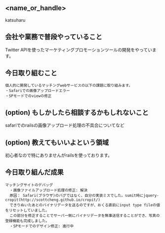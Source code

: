 ## <name_or_handle>
katsuharu
## 会社や業務で普段やっていること
Twitter APIを使ったマーケティングプロモーションツールの開発をやっています。
## 今日取り組むこと
```
個人的に開発しているマッチングwebサービスの以下の課題に取り組みます。
・Safariでの画像アップロードエラー
・SPモードでのviewの修正
```
## (option) もしかしたら相談するかもしれないこと
safariでのrailsの画像アップロード処理の不具合についてなど

## (option) 教えてもいいよという領域
初心者なので特にありませんがrailsを使っております。

## 今日取り組んだ成果
```
マッチングサイトのデバッグ
  ・画像ファイルアップロード処理の修正: 解決
  原因： Safari(ブラウザ)のバグではなく、自分の実装ミスでした。sumit時にjquery-cropit(http://scottcheng.github.io/cropit/)
  できりぬいたあとのバイナリデータを送るのですが、おくる直前にinput type fileの値をリセットしていました。
  この部分を修正することでサーバー側にバイナリデータを無事送信することができ、写真の登録機能も完成しました。
  ・SPモードでのデザイン修正: 進行中
```
